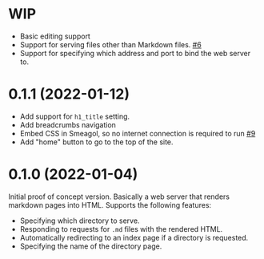 WIP
===

* Basic editing support
* Support for serving files other than Markdown files. [#6](https://github.com/AustinWise/smeagol/issues/6)
* Support for specifying which address and port to bind the web server to.

0.1.1 (2022-01-12)
=====

* Add support for `h1_title` setting.
* Add breadcrumbs navigation
* Embed CSS in Smeagol, so no internet connection is required to run [#9](https://github.com/AustinWise/smeagol/issues/9)
* Add "home" button to go to the top of the site.

0.1.0 (2022-01-04)
=====

Initial proof of concept version. Basically a web server that renders markdown
pages into HTML. Supports the following features:

* Specifying which directory to serve.
* Responding to requests for `.md` files with the rendered HTML.
* Automatically redirecting to an index page if a directory is requested.
* Specifying the name of the directory page.
